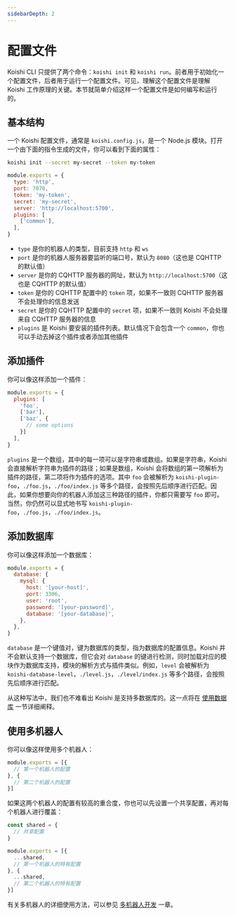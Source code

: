 ```yaml
---
sidebarDepth: 2
---
```


# 配置文件

Koishi CLI 只提供了两个命令：`koishi init` 和 `koishi run`。前者用于初始化一个配置文件，后者用于运行一个配置文件。可见，理解这个配置文件是理解 Koishi 工作原理的关键。本节就简单介绍这样一个配置文件是如何编写和运行的。

## 基本结构

一个 Koishi 配置文件，通常是 `koishi.config.js`，是一个 Node.js 模块。打开一个由下面的指令生成的文件，你可以看到下面的属性：

```sh
koishi init --secret my-secret --token my-token
```

```js
module.exports = {
  type: 'http',
  port: 7070,
  token: 'my-token',
  secret: 'my-secret',
  server: 'http://localhost:5700',
  plugins: [
    ['common'],
  ],
}
```

- `type` 是你的机器人的类型，目前支持 `http` 和 `ws`
- `port` 是你的机器人服务器要监听的端口号，默认为 `8080`（这也是 CQHTTP 的默认值）
- `server` 是你的 CQHTTP 服务器的网址，默认为 `http://localhost:5700`（这也是 CQHTTP 的默认值）
- `token` 是你的 CQHTTP 配置中的 `token` 项，如果不一致则 CQHTTP 服务器不会处理你的信息发送
- `secret` 是你的 CQHTTP 配置中的 `secret` 项，如果不一致则 Koishi 不会处理来自 CQHTTP 服务器的信息
- `plugins` 是 Koishi 要安装的插件列表。默认情况下会包含一个 `common`，你也可以手动去掉这个插件或者添加其他插件

## 添加插件

你可以像这样添加一个插件：

```js
module.exports = {
  plugins: [
    'foo',
    ['bar'],
    ['baz', {
      // some options
    }]
  ],
}
```

`plugins` 是一个数组，其中的每一项可以是字符串或数组。如果是字符串，Koishi 会直接解析字符串为插件的路径；如果是数组，Koishi 会将数组的第一项解析为插件的路径，第二项将作为插件的选项。其中 `foo` 会被解析为 `koishi-plugin-foo`，`./foo.js`，`./foo/index.js` 等多个路径，会按照先后顺序进行匹配。因此，如果你想要向你的机器人添加这三种路径的插件，你都只需要写 `foo` 即可。当然，你仍然可以显式地书写 `koishi-plugin-foo`，`./foo.js`，`./foo/index.js`。

## 添加数据库

你可以像这样添加一个数据库：

```js
module.exports = {
  database: {
    mysql: {
      host: '[your-host]',
      port: 3306,
      user: 'root',
      password: '[your-password]',
      database: '[your-database]',
    },
  },
}
```

`database` 是一个键值对，键为数据库的类型，指为数据库的配置信息。Koishi 并不会默认支持一个数据库，但它会对 `database` 的键进行检测，同时加载对应的模块作为数据库支持，模块的解析方式与插件类似。例如，`level` 会被解析为 `koishi-database-level`，`./level.js`，`./level/index.js` 等多个路径，会按照先后顺序进行匹配。

从这种写法中，我们也不难看出 Koishi 是支持多数据库的。这一点将在 [使用数据库](./using-database.md) 一节详细阐释。

## 使用多机器人

你可以像这样使用多个机器人：

```js
module.exports = [{
  // 第一个机器人的配置
}, {
  // 第二个机器人的配置
}]
```

如果这两个机器人的配置有较高的重合度，你也可以先设置一个共享配置，再对每个机器人进行覆盖：

```js
const shared = {
  // 共享配置
}

module.exports = [{
  ...shared,
  // 第一个机器人的特有配置
}, {
  ...shared,
  // 第二个机器人的特有配置
}]
```

有关多机器人的详细使用方法，可以参见 [多机器人开发](./multiple-bots.md) 一章。
